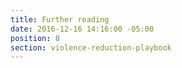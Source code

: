 ```yaml
---
title: Further reading
date: 2016-12-16 14:16:00 -05:00
position: 8
section: violence-reduction-playbook
---
```


